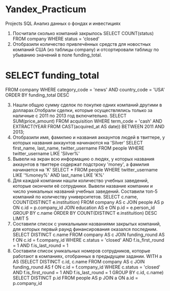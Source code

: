 # Yandex_Practicum
Projects
SQL
Анализ данных о фондах и инвестициях
1. Посчитали сколько компаний закрылось
SELECT COUNT(status)
FROM company
WHERE status = 'closed'
2. Отобразили количество привлечённых средств для новостных компаний США (из таблицы company) и отсортировали таблицу по убыванию значений в поле funding_total.
# SELECT funding_total
FROM company
WHERE category_code = 'news'
AND country_code = 'USA'
ORDER BY funding_total DESC

3. Нашли общую сумму сделок по покупке одних компаний другими в долларах.Отобрали сделки, которые осуществлялись только за наличные с 2011 по 2013 год включительно.
   SELECT SUM(price_amount)
FROM acquisition
WHERE term_code = 'cash'
AND EXTRACT(YEAR FROM CAST(acquired_at AS date)) BETWEEN 2011 AND 2013;
4. Отобразили имя, фамилию и названия аккаунтов людей в твиттере, у которых названия аккаунтов начинаются на 'Silver'
   SELECT first_name, last_name, twitter_username
FROM people
WHERE twitter_username LIKE 'Silver%'
5. Вывели на экран всю информацию о людях, у которых названия аккаунтов в твиттере содержат подстроку 'money', а фамилия начинается на 'K'
   SELECT *
FROM people
WHERE twitter_username LIKE '%money%'
AND last_name LIKE 'K%'
6. Для каждой компании нашли количество учебных заведений, которые окончили её сотрудники. Вывели название компании и число уникальных названий учебных заведений. Составили топ-5 компаний по количеству университетов.
   SELECT c.name, COUNT(DISTINCT e.instituition)
FROM company AS c
JOIN people AS p ON c.id = p.company_id
JOIN education AS e ON p.id = e.person_id
GROUP BY c.name
ORDER BY COUNT(DISTINCT e.instituition) DESC
LIMIT 5
7. Составили список с уникальными названиями закрытых компаний, для которых первый раунд финансирования оказался последним.
   SELECT DISTINCT c.name
FROM company AS c
JOIN funding_round AS f ON c.id = f.company_id
WHERE c.status = 'closed'
AND f.is_first_round = 1
AND f.is_last_round = 1
8. Составили список уникальных номеров сотрудников, которые работают в компаниях, отобранных в предыдущем задании.
   WITH a AS 
(SELECT DISTINCT c.id, c.name
FROM company AS c
JOIN funding_round AS f ON c.id = f.company_id
WHERE c.status = 'closed'
AND f.is_first_round = 1
AND f.is_last_round = 1
GROUP BY c.id, c.name)
SELECT DISTINCT p.id
FROM people AS p 
JOIN a ON a.id = p.company_id
